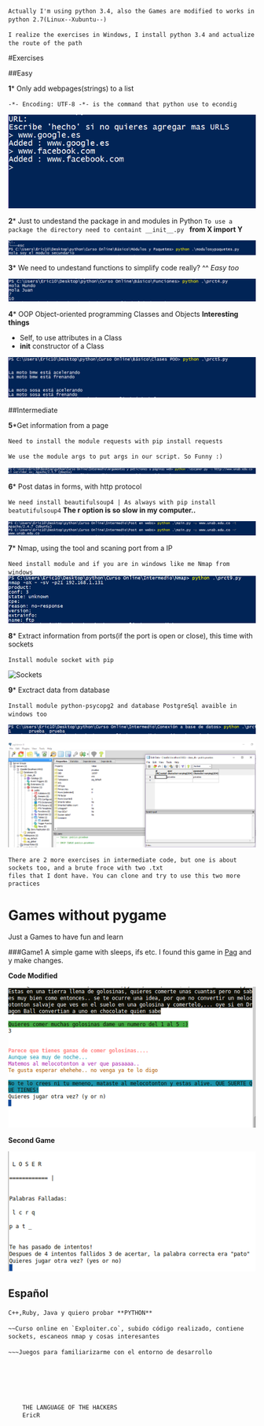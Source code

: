 `Actually I'm using python 3.4, also the Games are modified to works in python 2.7(Linux--Xubuntu--)`

`I realize the exercises in Windows, I install python 3.4 and actualize the route of the path`


#Exercises

##Easy

**1*** Only add webpages(strings) to a list

`-*- Encoding: UTF-8 -*- is the command that python use to econdig`

![Adding urls to a list](Img/url.PNG?raw=true)

**2*** Just to undestand the package in and modules in Python 
`To use a package the directory need to containt __init__.py ` **from X import Y**

![package in python](Img/pac.PNG?raw=true)

**3*** We need to undestand functions to simplify code really? ^^ *Easy too*

![funciones](Img/func.PNG?raw=true)

**4*** OOP Object-oriented programming Classes and Objects
**Interesting things**
* Self, to use attributes in a Class 
* __init__ constructor of a Class

![Clases](Img/class.PNG?raw=true)

##Intermediate

**5***Get information from a page 

`Need to install the module requests with pip install requests`

`We use the module args to put args in our script. So Funny :)`

![informacion de la pagina](Img/infor.PNG?raw=true)

**6*** Post datas in forms, with http protocol 

`We need install beautifulsoup4 | As always with pip install beatutifulsoup4`
**The r option is so slow in my computer..**

![Post](Img/lento.PNG?raw=true)

**7*** Nmap, using the tool and scaning port from a IP

`Need install module and if you are in windows like me Nmap from windows`
![Nmap](Img/Nmap.PNG?raw=true)

**8*** Extract information from ports(if the port is open or close), this time with sockets

`Install module socket with pip`

![Sockets](ports/Nmap.PNG?raw=true)

**9*** Exctract data from database

`Install module python-psycopg2 and database PostgreSql avaible in windows too`

![data](Img/data.PNG?raw=true)

![Tabla](Img/tabla.PNG?raw=true)

    There are 2 more exercises in intermediate code, but one is about sockets too, and a brute froce with two .txt 
    files that I dont have. You can clone and try to use this two more practices


# Games without pygame 
Just a Games to have fun and learn 

###Game1
A simple game with sleeps, ifs etc. I found this game in [Pag](http://inventwithpython.com/chapter6.html) and y make changes.

**Code Modified**

![Game1](Img/python.PNG?raw=true)


**Second Game**

![Game1](Img/pythond.PNG?raw=true)


## Español

~~~Este repositorio ha sido creado para subir mi progreso con python, mi conocimiento en este lenguaje es intermedio. Sé algo sobre
C++,Ruby, Java y quiero probar **PYTHON**

~~Curso online en `Exploiter.co`, subido código realizado, contiene sockets, escaneos nmap y cosas interesantes

~~~Juegos para familiarizarme con el entorno de desarrollo






    THE LANGUAGE OF THE HACKERS
    EricR
    
